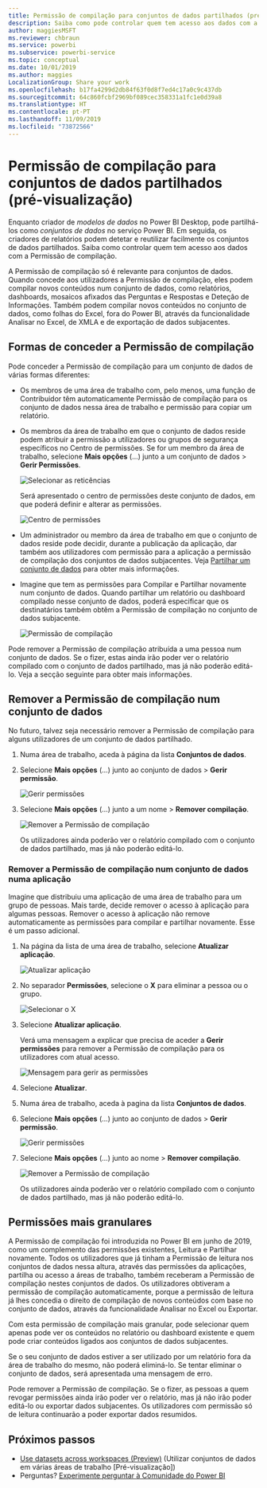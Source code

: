 ```yaml
---
title: Permissão de compilação para conjuntos de dados partilhados (pré-visualização)
description: Saiba como pode controlar quem tem acesso aos dados com a Permissão de compilação.
author: maggiesMSFT
ms.reviewer: chbraun
ms.service: powerbi
ms.subservice: powerbi-service
ms.topic: conceptual
ms.date: 10/01/2019
ms.author: maggies
LocalizationGroup: Share your work
ms.openlocfilehash: b17fa4299d2db84f63f0d8f7ed4c17a0c9c437db
ms.sourcegitcommit: 64c860fcbf2969bf089cec358331a1fc1e0d39a8
ms.translationtype: HT
ms.contentlocale: pt-PT
ms.lasthandoff: 11/09/2019
ms.locfileid: "73872566"
---
```

# <a name="build-permission-for-shared-datasets-preview"></a>Permissão de compilação para conjuntos de dados partilhados (pré-visualização)

Enquanto criador de *modelos de dados* no Power BI Desktop, pode partilhá-los como *conjuntos de dados* no serviço Power BI. Em seguida, os criadores de relatórios podem detetar e reutilizar facilmente os conjuntos de dados partilhados. Saiba como controlar quem tem acesso aos dados com a Permissão de compilação.

A Permissão de compilação só é relevante para conjuntos de dados. Quando concede aos utilizadores a Permissão de compilação, eles podem compilar novos conteúdos num conjunto de dados, como relatórios, dashboards, mosaicos afixados das Perguntas e Respostas e Deteção de Informações. Também podem compilar novos conteúdos no conjunto de dados, como folhas do Excel, fora do Power BI, através da funcionalidade Analisar no Excel, de XMLA e de exportação de dados subjacentes.

## <a name="ways-to-give-build-permission"></a>Formas de conceder a Permissão de compilação

Pode conceder a Permissão de compilação para um conjunto de dados de várias formas diferentes:

- Os membros de uma área de trabalho com, pelo menos, uma função de Contribuidor têm automaticamente Permissão de compilação para os conjunto de dados nessa área de trabalho e permissão para copiar um relatório.
 
- Os membros da área de trabalho em que o conjunto de dados reside podem atribuir a permissão a utilizadores ou grupos de segurança específicos no Centro de permissões. Se for um membro da área de trabalho, selecione **Mais opções** (…) junto a um conjunto de dados > **Gerir Permissões**.

    ![Selecionar as reticências](media/service-datasets-build-permissions/power-bi-dataset-permissions-new-look.png)

    Será apresentado o centro de permissões deste conjunto de dados, em que poderá definir e alterar as permissões.

    ![Centro de permissões](media/service-datasets-build-permissions/power-bi-dataset-remove-permissions-no-callouts.png)

- Um administrador ou membro da área de trabalho em que o conjunto de dados reside pode decidir, durante a publicação da aplicação, dar também aos utilizadores com permissão para a aplicação a permissão de compilação dos conjuntos de dados subjacentes. Veja [Partilhar um conjunto de dados](service-datasets-share.md) para obter mais informações.

- Imagine que tem as permissões para Compilar e Partilhar novamente num conjunto de dados. Quando partilhar um relatório ou dashboard compilado nesse conjunto de dados, poderá especificar que os destinatários também obtêm a Permissão de compilação no conjunto de dados subjacente.

    ![Permissão de compilação](media/service-datasets-build-permissions/power-bi-share-report-allow-users.png)

Pode remover a Permissão de compilação atribuída a uma pessoa num conjunto de dados. Se o fizer, estas ainda irão poder ver o relatório compilado com o conjunto de dados partilhado, mas já não poderão editá-lo. Veja a secção seguinte para obter mais informações.

## <a name="remove-build-permission-for-a-dataset"></a>Remover a Permissão de compilação num conjunto de dados

No futuro, talvez seja necessário remover a Permissão de compilação para alguns utilizadores de um conjunto de dados partilhado. 

1. Numa área de trabalho, aceda à página da lista **Conjuntos de dados**. 
1. Selecione **Mais opções** (...) junto ao conjunto de dados > **Gerir permissão**.

    ![Gerir permissões](media/service-datasets-build-permissions/power-bi-dataset-permissions-new-look.png)

1. Selecione **Mais opções** (...) junto a um nome > **Remover compilação**.

    ![Remover a Permissão de compilação](media/service-datasets-build-permissions/power-bi-dataset-remove-build-permissions.png)

    Os utilizadores ainda poderão ver o relatório compilado com o conjunto de dados partilhado, mas já não poderão editá-lo.

### <a name="remove-build-permission-for-a-dataset-in-an-app"></a>Remover a Permissão de compilação num conjunto de dados numa aplicação

Imagine que distribuiu uma aplicação de uma área de trabalho para um grupo de pessoas. Mais tarde, decide remover o acesso à aplicação para algumas pessoas. Remover o acesso à aplicação não remove automaticamente as permissões para compilar e partilhar novamente. Esse é um passo adicional. 

1. Na página da lista de uma área de trabalho, selecione **Atualizar aplicação**. 

    ![Atualizar aplicação](media/service-datasets-build-permissions/power-bi-app-update.png)

1. No separador **Permissões**, selecione o **X** para eliminar a pessoa ou o grupo. 

    ![Selecionar o X](media/service-datasets-build-permissions/power-bi-app-delete-user.png)
1. Selecione **Atualizar aplicação**.

    Verá uma mensagem a explicar que precisa de aceder a **Gerir permissões** para remover a Permissão de compilação para os utilizadores com atual acesso. 

    ![Mensagem para gerir as permissões](media/service-datasets-build-permissions/power-bi-dataset-app-remove-message.png)

1. Selecione **Atualizar**.

1. Numa área de trabalho, aceda à pagina da lista **Conjuntos de dados**. 
1. Selecione **Mais opções** (...) junto ao conjunto de dados > **Gerir permissão**.

    ![Gerir permissões](media/service-datasets-build-permissions/power-bi-dataset-permissions-new-look.png)

1. Selecione **Mais opções** (...) junto ao nome > **Remover compilação**.

    ![Remover a Permissão de compilação](media/service-datasets-build-permissions/power-bi-dataset-remove-build-permissions.png)

    Os utilizadores ainda poderão ver o relatório compilado com o conjunto de dados partilhado, mas já não poderão editá-lo.

## <a name="more-granular-permissions"></a>Permissões mais granulares

A Permissão de compilação foi introduzida no Power BI em junho de 2019, como um complemento das permissões existentes, Leitura e Partilhar novamente. Todos os utilizadores que já tinham a Permissão de leitura nos conjuntos de dados nessa altura, através das permissões da aplicações, partilha ou acesso a áreas de trabalho, também receberam a Permissão de compilação nestes conjuntos de dados. Os utilizadores obtiveram a permissão de compilação automaticamente, porque a permissão de leitura já lhes concedia o direito de compilação de novos conteúdos com base no conjunto de dados, através da funcionalidade Analisar no Excel ou Exportar.

Com esta permissão de compilação mais granular, pode selecionar quem apenas pode ver os conteúdos no relatório ou dashboard existente e quem pode criar conteúdos ligados aos conjuntos de dados subjacentes.

Se o seu conjunto de dados estiver a ser utilizado por um relatório fora da área de trabalho do mesmo, não poderá eliminá-lo. Se tentar eliminar o conjunto de dados, será apresentada uma mensagem de erro.

Pode remover a Permissão de compilação. Se o fizer, as pessoas a quem revogar permissões ainda irão poder ver o relatório, mas já não irão poder editá-lo ou exportar dados subjacentes. Os utilizadores com permissão só de leitura continuarão a poder exportar dados resumidos. 

## <a name="next-steps"></a>Próximos passos

- [Use datasets across workspaces (Preview)](service-datasets-across-workspaces.md) (Utilizar conjuntos de dados em várias áreas de trabalho [Pré-visualização])
- Perguntas? [Experimente perguntar à Comunidade do Power BI](https://community.powerbi.com/)
